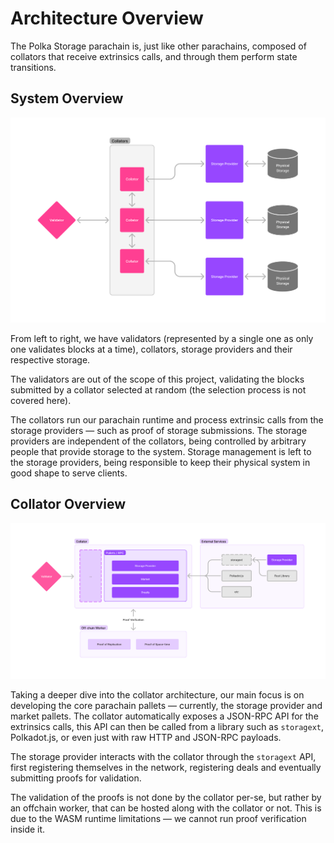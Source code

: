 # Architecture Overview

The Polka Storage parachain is, just like other parachains, composed of collators that receive extrinsics calls,
and through them perform state transitions.

## System Overview

<img src="images/architecture/system_overview.svg" >

From left to right, we have validators (represented by a single one as only one validates blocks at a time),
collators, storage providers and their respective storage.

The validators are out of the scope of this project, validating the blocks submitted by a collator selected at random
(the selection process is not covered here).

The collators run our parachain runtime and process extrinsic calls from the storage providers —
such as proof of storage submissions.
The storage providers are independent of the collators, being controlled by arbitrary people that provide storage to the system.
Storage management is left to the storage providers, being responsible to keep their physical system in good shape to serve clients.

## Collator Overview

<img src="images/architecture/collator_overview.svg" >

Taking a deeper dive into the collator architecture, our main focus is on developing the core parachain pallets —
currently, the storage provider and market pallets.
The collator automatically exposes a JSON-RPC API for the extrinsics calls,
this API can then be called from a library such as `storagext`, Polkadot.js,
or even just with raw HTTP and JSON-RPC payloads.

The storage provider interacts with the collator through the `storagext` API,
first registering themselves in the network, registering deals and eventually submitting proofs for validation.

The validation of the proofs is not done by the collator per-se, but rather by an offchain worker,
that can be hosted along with the collator or not. This is due to the WASM runtime limitations —
we cannot run proof verification inside it.
